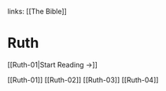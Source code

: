 links: [[The Bible]]
# Ruth

[[Ruth-01|Start Reading →]]

[[Ruth-01]]
[[Ruth-02]]
[[Ruth-03]]
[[Ruth-04]]
